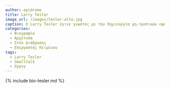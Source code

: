 ```yaml
---
author: epidrome
title: Larry Tesler 
image_url: /images/tesler-alto.jpg
caption: Ο Larry Tesler έγινε γνωστός με την δημιουργία μη-τροπικών εφαρμογών οι οποίες βελτίωσαν σημαντικά την προσβασιμότητα στις εφαρμογές των υπολογιστών για τους απλούς χρήστες. 
categories:
  - Βιογραφία 
  - Αρχέτυπα 
  - Στυλ Διάδρασης
  - Επεργαστής Κειμένου
tags:
  - Larry Tesler 
  - Smalltalk
  - Gypsy
---
```


{% include bio-tesler.md %}
